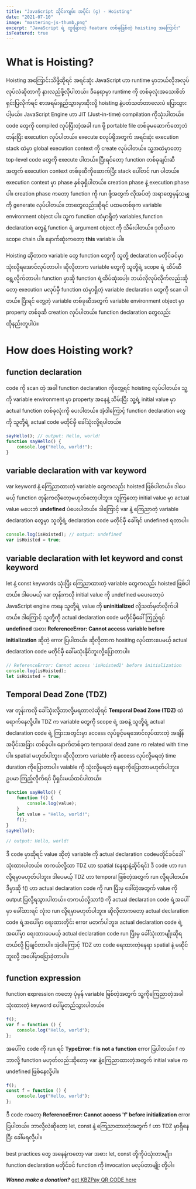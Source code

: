 ```yaml
---
title: "JavaScript သိုင်းကျမ်း အပိုင်း (၄) - Hoisting"
date: "2021-07-10"
image: "mastering-js-thumb.png"
excerpt: "JavaScript ရဲ့ ထူးခြားတဲ့ feature တစ်ခုဖြစ်တဲ့ hoisting အကြောင်း"
isFeatured: true
---
```


# What is **Hoisting**?

Hoisting အကြောင်းသိဖို့ဆိုရင် အရင်ဆုံး JavaScript ဟာ runtime မှာဘယ်လိုအလုပ်လုပ်လဲဆိုတာကို နားလည်ဖို့လိုပါတယ်။ ဒီနေရာမှာ runtime ကို တစ်ခုလုံးအသေးစိတ်ရှင်းပြလိုက်ရင် စာအရမ်းရှည်သွားမှာဆိုးလို့ hoisting နဲ့ပတ်သတ်တာလေးပဲ ပြောသွားပါ့မယ်။ JavaScript Engine ဟာ JIT (Just-in-time) compilation ကိုသုံးပါတယ်။ code တွေကို compiled လုပ်ပြီးတဲ့အခါ run ဖို့ portable file တစ်ခုမဆောက်တော့ဘဲ တန်းပြီး execution လုပ်ပါတယ်။ execute စလုပ်ဖို့အတွက် အရင်ဆုံး execution stack ထဲမှာ global execution context ကို create လုပ်ပါတယ်။ သူ့အထဲမှာတော့ top-level code တွေကို execute ပါတယ်။ ပြီးရင်တော့ function တစ်ခုချင်းဆီအတွက် execution context တစ်ခုဆီကိုဆောက်ပြီး stack ပေါ်တင် run ပါတယ်။ execution context မှာ phase နှစ်ခုရှိပါတယ်။ creation phase နဲ့ execution phase ပါ။ creation phase ကတော့ function ကို run ဖို့အတွက် လိုအပ်တဲ့ အရာတွေမှန်သမျှကို generate လုပ်ပါတယ်။ ဘာတွေလည်းဆိုရင် ပထမတစ်ခုက variable environment object ပါ။ သူ့က function ထဲမှာရှိတဲ့ variables,function declaration တွေနဲ့ function ရဲ့ argument object ကို သိမ်းပါတယ်။ ဒုတိယက scope chain ပါ။ နောက်ဆုံးကတော့ **this** variable ပါ။

Hoisting ဆိုတာက variable တွေ function တွေကို သူတို့ declaration မတိုင်ခင်မှာ သုံးလို့ရအောင်လုပ်တာပါ။ ဆိုလိုတာက variable တွေကို သူတို့ရဲ့ scope ရဲ့ ထိပ်ဆီ ရွေ့လိုက်တာပါ။ function မှာဆို function ရဲ့ထိပ်ဆုံးပေါ့။ ဘယ်လိုလုပ်လိုက်လည်းဆိုတော့ execution မလုပ်မှီ function ထဲမှာရှိတဲ့ variable declaration တွေကို scan ပါတယ်။ ပြီးရင် တွေ့တဲ့ variable တစ်ခုဆီအတွက် variable environment object မှာ property တစ်ခုဆီ creation လုပ်ပါတယ်။ function declaration တွေလည်းထိုနည်းတူပါပဲ။

# How does **Hoisting** work?

## function declaration

code ကို scan တဲ့ အခါ function declaration ကိုတွေ့ရင် hoisting လုပ်ပါတယ်။ သူ့ကို variable environment မှာ property အနေနဲ့ သိမ်းပြီး သူ့ရဲ့ initial value မှာ actual function တစ်ခုလုံးကို ပေးပါတယ်။ အဲ့ဒါကြောင့် function declaration တွေကို သူတို့ရဲ့ actual code မတိုင်မှီ ခေါ်သုံးလို့ရပါတယ်။

```js
sayHello(); // output: Hello, world!
function sayHello() {
    console.log("Hello, world!");
}
```

## variable declaration with **var** keyword

var keyword နဲ့ ကြေညာထားတဲ့ variable တွေကလည်း hoisted ဖြစ်ပါတယ်။ ဒါပေမယ့် function တုန်းကလိုတော့မဟုတ်တော့ပါဘူး။ သူကြတော့ initial value မှာ actual value မပေးဘဲ **undefined** ပဲပေးပါတယ်။ ဒါကြောင့် var နဲ့ ကြေညာတဲ့ variable declaration တွေမှာ သူတို့ရဲ့ declaration code မတိုင်မှီ ခေါ်ရင် undefined ရတာပါ။

```js
console.log(isHoisted); // output: undefined
var isHoisted = true;
```

## variable declaration with **let** keyword and **const** keyword

let နဲ့ const keywords သုံးပြီး ကြေညာထားတဲ့ variable တွေကလည်း hoisted ဖြစ်ပါတယ်။ ဒါပေမယ့် var တုန်းကလို initial value ကို undefined မပေးတော့ပဲ JavaScript engine ကနေ သူတို့ရဲ့ value ကို **uninitialized** လို့သတ်မှတ်လိုက်ပါတယ်။ ဒါကြောင့် သူတို့ကို actual declaration code မတိုင်မှီခေါ်ကြည့်ရင် **undefined** အစား **ReferenceError: Cannot access variable before initialization** ဆိုတဲ့ error ပြပါတယ်။ ဆိုလိုတာက hositing လုပ်ထားပေမယ့် actual declaration code မတိုင်မှီ ခေါ်မသုံးနိုင်ဘူးလို့ပြောတာပါ။

```js
// ReferenceError: Cannot access 'isHoisted2' before initialization
console.log(isHoisted);
let isHoisted = true;
```

## Temporal Dead Zone (TDZ)

var တုန်းကလို ခေါ်သုံးလို့ဘာလို့မရတာလဲဆိုရင် **Temporal Dead Zone (TDZ)** ထဲရောက်နေလို့ပါ။ TDZ က variable တွေကို scope ရဲ့ အစနဲ့ သူတို့ရဲ့ actual declaration code ရဲ့ ကြားအတွင်းမှာ access လုပ်ခွင့်မရအောင်လုပ်ထားတဲ့ အချိန်အပိုင်းအခြား တစ်ခုပါ။ နောက်တစ်ခုက temporal dead zone က related with time ပါ။ spatial မဟုတ်ပါဘူး။ ဆိုလိုတာက variable ကို access လုပ်လို့မရတဲ့ time duration ကိုပြောတာပါ။ vaiable ကို သုံးလို့မရတဲ့ နေရာကိုပြောတာမဟုတ်ပါဘူး။ ဥပမာ ကြည့်လိုက်ရင် ပိုရှင်းမယ်ထင်ပါတယ်။

```js
function sayHello() {
    function f() {
        console.log(value);
    }
    let value = "Hello, world!";
    f();
}
sayHello();

// output: Hello, world!
```

ဒီ code မှာဆိုရင် value ဆိုတဲ့ variable ကို actual declaration codeမတိုင်ခင်ခေါ်သုံးထားပါတယ်။ တကယ်လို့သာ TDZ ဟာ spatial (နေရာနဲ့ဆိုင်ရင်) ဒီ code ဟာ run လို့ရမှာမဟုတ်ပါဘူး။ ဒါပေမယ့် TDZ ဟာ temporal ဖြစ်တဲ့အတွက် run လို့ရပါတယ်။ ဒီမှာဆို f() ဟာ actual declaration code ကို run ပြီးမှ ခေါ်တဲ့အတွက် value ကို output ပြလို့ရသွားပါတယ်။ တကယ်လို့သာf() ကို actual declaration code ရဲ့အပေါ်မှာ ခေါ်ထားရင် လုံးဝ run လို့ရမှာမဟုတ်ပါဘူး။ ဆိုလိုတာကတော့ actual declaration code ရဲ့အပေါ်မှာ ရေးထားတိုင်း error မတက်ပါဘူး။ actual declaration code ရဲ့အပေါ်မှာ ရေးထားပေမယ့် actual declaration code run ပြီးမှ ခေါ်သုံးတာမျိုးဆိုရတယ်လို့ ပြချင်တာပါ။ အဲ့ဒါကြောင့် TDZ ဟာ code ရေးထားတဲ့နေရာ spatial နဲ့ မဆိုင်ဘူးလို့ အပေါ်မှာပြောခဲ့တာပါ။

## function expression

function expression ကတော့ ပုံမှန် variable ဖြစ်တဲ့အတွက် သူ့ကိုကြေညာတဲ့အခါသုံးထားတဲ့ keyword ပေါ်မူတည်သွားပါတယ်။

```js
f();
var f = function () {
    console.log("Hello, world");
};
```

အပေါ်က code ကို run ရင် **TypeError: f is not a function** error ပြပါတယ်။ f က ဘာလို့ function မဟုတ်လည်းဆိုတော့ var နဲ့ကြေညာထားတဲ့အတွက် initial value က undefined ဖြစ်နေလို့ပါ။

```js
f();
const f = function () {
    console.log("Hello, world");
};
```

ဒီ code ကတော့ **ReferenceError: Cannot access 'f' before initialization** error ပြပါတယ်။ ဘာလို့လဲဆိုတော့ let, const နဲ့ ကြေညာထားတဲ့အတွက် f ဟာ TDZ မှာရှိနေပြီး ခေါ်မရလို့ပါ။

best practices တွေ အနေနဲ့ကတော့ var အစား let, const တို့ကိုပဲသုံးတာမျိုး၊ function declaration မတိုင်ခင် function ကို invocation မလုပ်တာမျိုး တို့ပါ။

**_Wanna make a donation?_** [get KBZPay QR CODE here](/donation)
